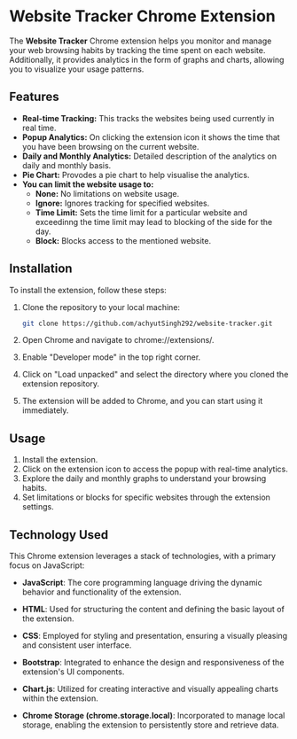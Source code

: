 # Website Tracker Chrome Extension

The **Website Tracker** Chrome extension helps you monitor and manage your web browsing habits by tracking the time spent on each website. Additionally, it provides analytics in the form of graphs and charts, allowing you to visualize your usage patterns.

## Features

- **Real-time Tracking:** This tracks the websites being used currently in real time.
- **Popup Analytics:** On clicking the extension icon it shows the time that you have been browsing on the current website.
- **Daily and Monthly Analytics:** Detailed description of the analytics on daily and monthly basis.
- **Pie Chart:** Provodes a pie chart to help visualise the analytics.
- **You can limit the website usage to:**
  - **None:** No limitations on website usage.
  - **Ignore:** Ignores tracking for specified websites.
  - **Time Limit:** Sets the time limit for a particular website and exceedinng the time limit may lead to blocking of the side for the day.
  - **Block:** Blocks access to the mentioned website.


## Installation

To install the extension, follow these steps:

1. Clone the repository to your local machine:

   ````bash
   git clone https://github.com/achyutSingh292/website-tracker.git
   ````

2. Open Chrome and navigate to chrome://extensions/.

3. Enable "Developer mode" in the top right corner.

4. Click on "Load unpacked" and select the directory where you cloned the extension repository.

5. The extension will be added to Chrome, and you can start using it immediately.

## Usage

1. Install the extension.
2. Click on the extension icon to access the popup with real-time analytics.
3. Explore the daily and monthly graphs to understand your browsing habits.
4. Set limitations or blocks for specific websites through the extension settings.

## Technology Used

This Chrome extension leverages a stack of technologies, with a primary focus on JavaScript:

- **JavaScript**: The core programming language driving the dynamic behavior and functionality of the extension.

- **HTML**: Used for structuring the content and defining the basic layout of the extension.

- **CSS**: Employed for styling and presentation, ensuring a visually pleasing and consistent user interface.

- **Bootstrap**: Integrated to enhance the design and responsiveness of the extension's UI components.

- **Chart.js**: Utilized for creating interactive and visually appealing charts within the extension.

- **Chrome Storage (chrome.storage.local)**: Incorporated to manage local storage, enabling the extension to persistently store and retrieve data.

